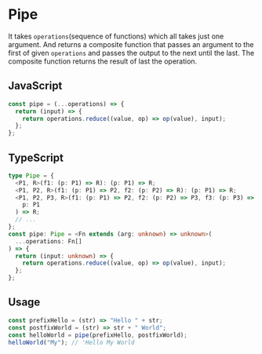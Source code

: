 # Pipe

It takes `operations`(sequence of functions) which all takes just one argument. And returns a composite function that passes an argument to the first of given `operations` and passes the output to the next until the last. The composite function returns the result of last the operation.

## JavaScript

<!-- start: code-js -->

```js
const pipe = (...operations) => {
  return (input) => {
    return operations.reduce((value, op) => op(value), input);
  };
};
```

<!-- end: code-js -->

## TypeScript

<!-- start: code-ts -->

```ts
type Pipe = {
  <P1, R>(f1: (p: P1) => R): (p: P1) => R;
  <P1, P2, R>(f1: (p: P1) => P2, f2: (p: P2) => R): (p: P1) => R;
  <P1, P2, P3, R>(f1: (p: P1) => P2, f2: (p: P2) => P3, f3: (p: P3) => R): (
    p: P1
  ) => R;
  // ...
};
const pipe: Pipe = <Fn extends (arg: unknown) => unknown>(
  ...operations: Fn[]
) => {
  return (input: unknown) => {
    return operations.reduce((value, op) => op(value), input);
  };
};
```

<!-- end: code-ts -->

## Usage

```js
const prefixHello = (str) => "Hello " + str;
const postfixWorld = (str) => str + " World";
const helloWorld = pipe(prefixHello, postfixWorld);
helloWorld("My"); // 'Hello My World
```

